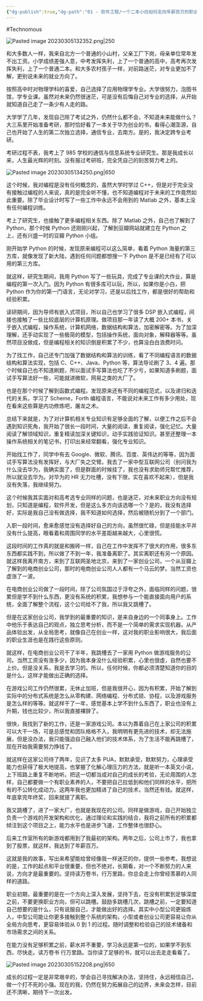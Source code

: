 ```yaml
---
{"dg-publish":true,"dg-path":"01 - 软件工程/一个二本小白如何走向年薪百万的职业编程之路.md","permalink":"/01 - 软件工程/一个二本小白如何走向年薪百万的职业编程之路/","created":"2023-03-05T13:23:41.000+08:00","updated":"2025-04-03T15:25:41.217+08:00"}
---
```


#Technomous 

![Pasted image 20230305132352.png|250](/img/user/0.Asset/resource/Pasted%20image%2020230305132352.png)

和大多数人一样，我来自北方一个普通的小山村，父亲工厂下岗，母亲单位常年发不出工资。小学成绩差强人意，中考发挥失利，上了一个普通的高中，高考再次发挥失利，上了一个普通二本。和大多农村孩子一样，对前路迷茫，对专业更加不了解，更别说未来的就业方向了。

按照高中时对物理学科的喜爱，自己选择了应用物理学专业。大学很努力，泡图书馆，学专业课。虽然对未来仍然很迷茫，可是没有后悔自己对专业的选择，从开始就知道自己走了一条少有人走的路。

大学学了几年，发现自己除了考试之外，仍然什么都不会，不知道未来能做什么？大三系里开始准备考研，那时恰好看了一本关于华为创业的书，看得心潮澎源，自己也开始了人生的第二次独立选择，通信专业，去南方。是的，我决定跨专业考研。

考研过程不表，我考上了 985 学校的通信与信息系统专业研究生。那是我成长以来，人生最光辉的时刻。没有报过考研班，完全凭自己的刻苦努力考上的。

![Pasted image 20230305134250.png|650](/img/user/0.Asset/resource/Pasted%20image%2020230305134250.png)

这个时候，我对编程是没有任何概念的，虽然大学时学过 C++，但是对于完全没有接触过编程的人来说，真的是完全听不懂，也不知道编程对于未来的工作竟然如此重要。除了毕业设计时写了一些工作中永远不会用到的 Matlab 之外，基本上没有任何编程训练。

考上了研究生，也接触了更多编程相关东西。除了 Matlab 之外，自己也了解到了 Python，那个时候 Python 还刚刚兴起，了解到豆瓣网站就建立在 Python 之上，还有兴盛一时的豆瓣 Python 小组。

刚开始学 Python 的时候，发现原来编程可以这么简单，看着 Python 海量的第三方库，就像发现了新大陆，遇到任何问题都想搜一下 Python 是不是已经有了可以用的第三方库。

就这样，研究生期间，我用 Python 写了一些玩具，完成了专业课的大作业，算是编程的第一次入门。因为 Python 有很多库可以玩，所以，如果你是小白，把 Python 作为你的第一门语言，无论对学习，还是以后找工作，都是很好的帮助和经验积累。

读研期间，因为导师有嵌入式项目，所以自己也学习了很多 DSP 嵌入式编程，间接也接触了一些比较底层的计算机原理。做项目那一年读了大概 200+ 本书，关于嵌入式编程，操作系统，计算机网络，数据结构和算法，加密解密等。为了加深理解，还手动实现了一些极简的模型，包括操作系统，面向对象，解释器等等。虽然项目没做成，但是编程相关的知识倒是积累了不少，也算没白白浪费时问。

为了找工作，自己还专门加强了数据结构和算法的训练，看了不同编程语言的数据结构和算法实现，包括 C、C++、Java、Python 等，算法导论刷了 3、4 遍。那个时候自己也不知道刷题，所以面试手写算法也吃了不少亏，如果知道多刷题，面试手写算法好一些，可能就进微软，网易之类的大厂了。

也是在那个时候了解到函数式编程。发现原来还有不同的编程范式，以及递归和迭代的关系，学习了 Scheme，Forth 编程语言，不能说对未来工作有多少用处，现在看来这些算是内功修炼吧，屠龙之术。

总结下来就是，为了对计算机相关专业知识有足够全面的了解，以便工作之后不会遇到知识死角，我开始了很长一段时间，大量的阅读，重复阅读，强化记忆。大量阅读了解领域知识，重复精读加深关键知识，动手实践验证知识。甚至还整理一本操作系统相关的笔记书，打印出来经常翻看，强化专业知识。

开始找工作了，同学中有去 Google、微软、腾讯、百度、英伟达的等等，因为面试手写算法没有发挥好，与大厂失之交臂。我去了一家中型互联网公司（别问我为什么没去华为，我确实面了，但是群面的时候挂了，我也没有求助师兄帮忙推荐，所以就没去华为。对华为的 HR 无力吐槽，没有下限，实在喜欢不起来），但是我没有失落，我继续努力。

这个时候我其实面对和高考选专业同样的问题，也是迷茫，对未来职业方向没有规划，只知道是编程，软件开发，但是这么多方向该选哪一个？是的，我没有选择好，实际是我自己没有做选择，我不知道如何选择，然后被随机分到了一个部门。

入职一段时间，愈来愈感觉没有选择好自己的方向，虽然很忙碌，但是技能水平并没有什么提高，眼看着和周围同学的水平差距越来越大，心里很慌。

这段时间的工作真的就是和搬砖一样，自己在工作中发挥不了很大的作用，很多东东西都实践不到，所以做了不到一年，我准备离职了。其实离职还有另一个原因。就这样我离开南方，来到了互联网圣地北京，来到了一家创业公司，一个从豆瓣上了解到的电商创业公司，那时的电商创业公司人人都有一个马云的梦。当然工资也虚涨了一波。

在电商创业公司做了一段时间，除了公司氛国过于浮夸之外，面临同样的问题，很累但是学不到什么东西，更没有系统的积累，我想参与一个能直接面向用户的系统，全面了解整个流程，这个公司给不了我，所以我又跳槽了。

但是在这家创业公司，我学到的最重要的知识，是来自身边的一个同事身上。工作中他乐于表达自己的观点，独立思考分析，而不是一个简单的需求实现机器。从产品体验出发，从全局思考，就像自己在创业一样，这对我的职业影响很大，我后面的职业生涯也是在践行这些原则。

就这样，在电商创业公司干了半年，我跳槽去了一家用 Python 做游戏服务的公司。当然工资没有涨多少，因为我本身没什么经验积累，心里也很虛，自然也要不上价。但是没关系，我是去学习的。所以，任何时候，你都必须清楚知道你的目的是什么，这样才能做出正确的选择。

在游戏公司工作仍然很累，无休止加班，但是我很开心，因为有积累，开始了解到实际中的分布式系统是怎么从零构建、网络编程、分布式锁、协程，以及游戏服务是怎么样的等等。就这样干了一年，感觉基本上学不到什么东西了，职业也没有上升期，钱也比较少，所以我直接裸辞了。

很快，我找到了新的工作，还是一家游戏公司。本以为靠着自己在上家公司的积累可以大干一场，可是总感觉和团队格格不入，我明明有更先进的技术，却无法施展，但是没办法，我只能强迫自己融入他们的技术体系，为了生活不能再跳槽了，现在开始我需要努力挣钱了。

就这样在这家公司待了两年，见识了太多 PUA，默默承受，默默努力，心理承受能力也获得了极大地提高，也掌握了化解心理压力的方法，就是听一本英文小说，上下班路上重复不断地听。把这一切都当成对自己的成长的考验，无论周围的人怎样，自己都要做一个有职业素养的人，不要把自己拉低到和他们同样的水平，把所有的不公转化成动力。这两年我也更加精进了自己的技术，当然还有钱。就这样，年底拿完年终奖，回来就提了离职。

我又跳槽了，进了一家大厂，也就是我现在的公司。同样是做游戏，自己开始独立负责一个游戏的开发架构和优化，通过理论和实践的结合，我将之前所有的积累都倾注到这个项目之上，能力水平也是进步飞速，工作整体也很舒心。

后来工作室所有的新游戏都用到了我最初的架构。两年之后，公司上市了，我也拿到了股票，就这样，我达到了年薪百万。

这就是我的故事，写出来希望能给曾经像我一样迷茫的你，提供一些参考。我想说的是，工作的起点和平台很重要，但也不绝对，长期看，对一个不断努力的人来说，方向才是最重要的。坚持读万卷书，行万里路，你总会走上你曾经羡慕的人同样的道路。

职业初期，最重要的是在一个方向上深入发展，坚持下去，在没有积累到足够深度之前，不要更换职业方向，但可以跳槽。鼓励多跳槽几次，跳槽之前，一定要知道自己想要的是什么，只有说服自己，才能做出好的选择。其实中小型公司更锻炼人，中型公司能让你更多接触到整个系统的架构，小型或者创业公司更容易让你从全局方向思考，更容易体验从 0 到 1 的过程。随时调整和检验自己的技术储备和市场需求之间的关系。

在能力没有足够积累之前，薪水并不重要，学习永远是第一位的，如果学不到东西，尽快走。读万卷书 行万里路。当你读了足够的书，就可以出去走走看看了。

![Pasted image 20230305152208.png|650](/img/user/0.Asset/resource/Pasted%20image%2020230305152208.png)

成长的过程一定是非常艰辛的，学会自己寻找解决办法，坚持住，永远相信自己，做一个打不死的小强。现在的我，仍然在努力拓展自己的边界，未来会怎样，目前还不清晰，期待下一次出发。